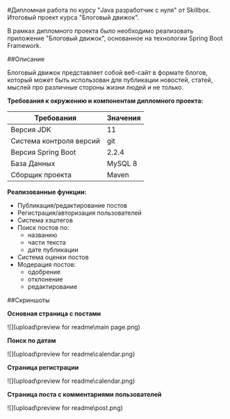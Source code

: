 #Дипломная работа по курсу "Java разработчик с нуля" от Skillbox. Итоговый проект курса "Блоговый движок".

В рамках дипломного проекта было необходимо реализовать приложение "Блоговый движок", основанное на технологии
Spring Boot Framework.

##Описание

Блоговый движок представляет собой веб-сайт в формате блогов, который может быть использован для публикации
новостей, статей, мыслей про различные стороны жизни людей и не только. 

**Требования к окружению и компонентам дипломного проекта:**

| Требования | Значения |
| --- | --- |
| Версия JDK | 11 | 
| Система контроля версий | git | 
| Версия Spring Boot |  2.2.4 |
| База Данных | MySQL 8 |
| Сборщик проекта | Maven | 

**Реализованные функции:**
+ Публикация/редактирование постов
+ Регистрация/авторизация пользователей
+ Система хэштегов
+ Поиск постов по: 
    + названию
    + части текста 
    + дате публикации
+ Система оценки постов
+ Модерация постов:
    + одобрение
    + отклонение 
    + редактирование
    
##Скриншоты

**Основная страница с постами**

![](upload\preview for readme\main page.png)

**Поиск по датам**

![](upload\preview for readme\calendar.png)

**Страница регистрации**

![](upload\preview for readme\calendar.png)

**Страница поста с комментариями пользователей**

![](upload\preview for readme\post.png)
